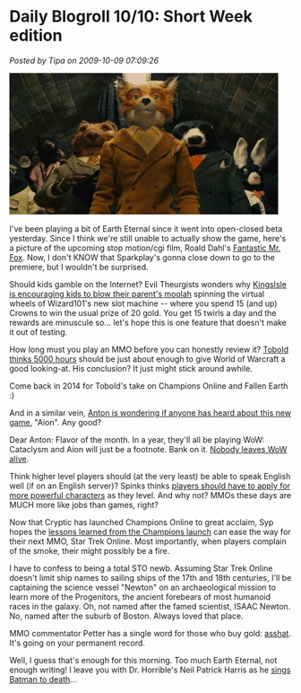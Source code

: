 # Daily Blogroll 10/10: Short Week edition

*Posted by Tipa on 2009-10-09 07:09:26*

![Fantastic Mr. Fox](../../../uploads/2009/10/fox1-480x252.jpg "Fantastic Mr. Fox")

I've been playing a bit of Earth Eternal since it went into open-closed beta yesterday. Since I think we're still unable to actually show the game, here's a picture of the upcoming stop motion/cgi film, Roald Dahl's [Fantastic Mr. Fox](http://en.wikipedia.org/wiki/Fantastic_Mr._Fox_%28film%29). Now, I don't KNOW that Sparkplay's gonna close down to go to the premiere, but I wouldn't be surprised.

Should kids gamble on the Internet? Evil Theurgists wonders why [KingsIsle is encouraging kids to blow their parent's moolah](http://eviltheurgists.blogspot.com/2009/10/slot-machine.html) spinning the virtual wheels of Wizard101's new slot machine -- where you spend 15 (and up) Crowns to win the usual prize of 20 gold. You get 15 twirls a day and the rewards are minuscule so... let's hope this is one feature that doesn't make it out of testing.

How long must you play an MMO before you can honestly review it? [Tobold thinks 5000 hours](http://tobolds.blogspot.com/2009/10/world-of-warcraft-review.html) should be just about enough to give World of Warcraft a good looking-at. His conclusion? It just might stick around awhile.

Come back in 2014 for Tobold's take on Champions Online and Fallen Earth :)

And in a similar vein, [Anton is wondering if anyone has heard about this new game](http://thallians.blogspot.com/2009/10/anybody-heard-of-aion.html), "Aion". Any good?

Dear Anton: Flavor of the month. In a year, they'll all be playing WoW: Cataclysm and Aion will just be a footnote. Bank on it. [Nobody leaves WoW alive](http://wiqdintentionz.com/studios/blog2/?p=602).

Think higher level players should (at the very least) be able to speak English well (if on an English server)? Spinks thinks [players should have to apply for more powerful characters](http://spinksville.wordpress.com/2009/10/09/applying-for-more-powerful-characters/) as they level. And why not? MMOs these days are MUCH more like jobs than games, right?

Now that Cryptic has launched Champions Online to great acclaim, Syp hopes the [lessons learned from the Champions launch](http://biobreak.wordpress.com/2009/10/08/what-star-trek-online-should-learn-from-champions/) can ease the way for their next MMO, Star Trek Online. Most importantly, when players complain of the smoke, their might possibly be a fire.

I have to confess to being a total STO newb. Assuming Star Trek Online doesn't limit ship names to sailing ships of the 17th and 18th centuries, I'll be captaining the science vessel "Newton" on an archaeological mission to learn more of the Progenitors, the ancient forebears of most humanoid races in the galaxy. Oh, not named after the famed scientist, ISAAC Newton. No, named after the suburb of Boston. Always loved that place.

MMO commentator Petter has a single word for those who buy gold: [asshat](http://blog.dontfearthemutant.com/?p=933). It's going on your permanent record.

Well, I guess that's enough for this morning. Too much Earth Eternal, not enough writing! I leave you with Dr. Horrible's Neil Patrick Harris as he [sings Batman to death](http://io9.com/5377506/listen-to-dr-horribles-batman+fighting-musical-number)...

